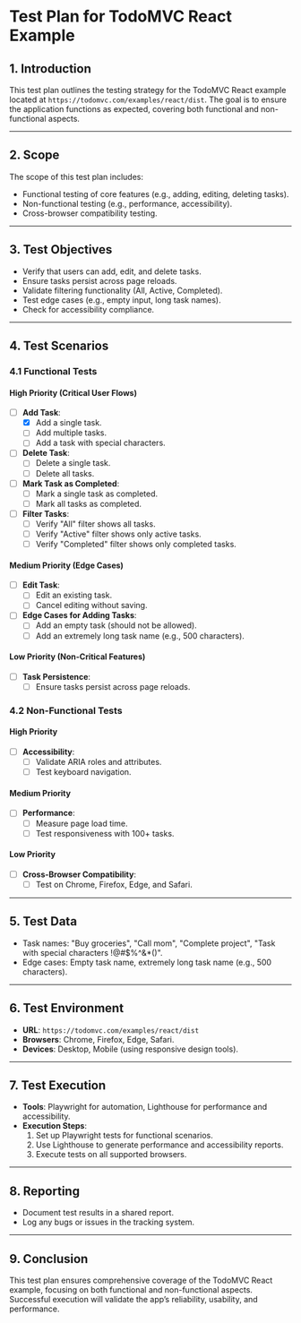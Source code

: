 # Test Plan for TodoMVC React Example

## **1. Introduction**
This test plan outlines the testing strategy for the TodoMVC React example located at `https://todomvc.com/examples/react/dist`. The goal is to ensure the application functions as expected, covering both functional and non-functional aspects.

---

## **2. Scope**
The scope of this test plan includes:
- Functional testing of core features (e.g., adding, editing, deleting tasks).
- Non-functional testing (e.g., performance, accessibility).
- Cross-browser compatibility testing.

---

## **3. Test Objectives**
- Verify that users can add, edit, and delete tasks.
- Ensure tasks persist across page reloads.
- Validate filtering functionality (All, Active, Completed).
- Test edge cases (e.g., empty input, long task names).
- Check for accessibility compliance.

---

## **4. Test Scenarios**

### **4.1 Functional Tests**
#### **High Priority (Critical User Flows)**
- [ ] **Add Task**:
  - [x] Add a single task. 
  - [ ] Add multiple tasks.
  - [ ] Add a task with special characters.
- [ ] **Delete Task**:
  - [ ] Delete a single task.
  - [ ] Delete all tasks.
- [ ] **Mark Task as Completed**:
  - [ ] Mark a single task as completed.
  - [ ] Mark all tasks as completed.
- [ ] **Filter Tasks**:
  - [ ] Verify "All" filter shows all tasks.
  - [ ] Verify "Active" filter shows only active tasks.
  - [ ] Verify "Completed" filter shows only completed tasks.

#### **Medium Priority (Edge Cases)**
- [ ] **Edit Task**:
  - [ ] Edit an existing task.
  - [ ] Cancel editing without saving.
- [ ] **Edge Cases for Adding Tasks**:
  - [ ] Add an empty task (should not be allowed).
  - [ ] Add an extremely long task name (e.g., 500 characters).

#### **Low Priority (Non-Critical Features)**
- [ ] **Task Persistence**:
  - [ ] Ensure tasks persist across page reloads.

### **4.2 Non-Functional Tests**
#### **High Priority**
- [ ] **Accessibility**:
  - [ ] Validate ARIA roles and attributes.
  - [ ] Test keyboard navigation.

#### **Medium Priority**
- [ ] **Performance**:
  - [ ] Measure page load time.
  - [ ] Test responsiveness with 100+ tasks.

#### **Low Priority**
- [ ] **Cross-Browser Compatibility**:
  - [ ] Test on Chrome, Firefox, Edge, and Safari.

---

## **5. Test Data**
- Task names: "Buy groceries", "Call mom", "Complete project", "Task with special characters !@#$%^&*()".
- Edge cases: Empty task name, extremely long task name (e.g., 500 characters).

---

## **6. Test Environment**
- **URL**: `https://todomvc.com/examples/react/dist`
- **Browsers**: Chrome, Firefox, Edge, Safari.
- **Devices**: Desktop, Mobile (using responsive design tools).

---

## **7. Test Execution**
- **Tools**: Playwright for automation, Lighthouse for performance and accessibility.
- **Execution Steps**:
  1. Set up Playwright tests for functional scenarios.
  2. Use Lighthouse to generate performance and accessibility reports.
  3. Execute tests on all supported browsers.

---

## **8. Reporting**
- Document test results in a shared report.
- Log any bugs or issues in the tracking system.

---

## **9. Conclusion**
This test plan ensures comprehensive coverage of the TodoMVC React example, focusing on both functional and non-functional aspects. Successful execution will validate the app’s reliability, usability, and performance.